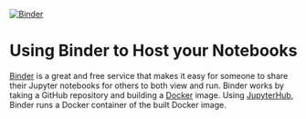 [![Binder](https://mybinder.org/badge_logo.svg)](https://github.com/krishnanandmallayya/binder-framework.git)

# Using Binder to Host your Notebooks
[Binder](https://github.com/krishnanandmallayya/binder-framework) is a great and free service that makes it easy for someone to share their Jupyter notebooks for others to both view and run. Binder works by taking a GitHub repository and building a [Docker](https://www.docker.com) image. Using [JupyterHub](https://jupyterhub.readthedocs.io/en/latest/), Binder runs a Docker container of the built Docker image.
